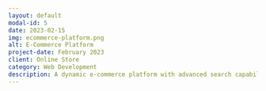 ```yaml
---
layout: default
modal-id: 5
date: 2023-02-15
img: ecommerce-platform.png
alt: E-Commerce Platform
project-date: February 2023
client: Online Store
category: Web Development
description: A dynamic e-commerce platform with advanced search capabilities, user-friendly checkout process, and robust admin dashboard for inventory management.
---
```

